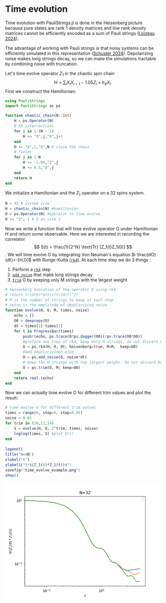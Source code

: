 # Time evolution



Time evolution with PauliStrings.jl is done in the Heisenberg picture because pure states are rank 1 density matrices and low rank density matrices cannot be efficiently encoded as a sum of Pauli strings ([Loizeau 2024](https://www.pnas.org/doi/abs/10.1073/pnas.2308006120)).


The advantage of working with Pauli strings is that noisy systems can be efficiently simulated in this representation ([Schuster 2024](https://arxiv.org/abs/2407.12768)). Depolarizing noise makes long strings decay, so we can make the simulations tractable by combining noise with truncation.


Let's time evolve operator $Z_1$ in the chaotic spin chain
$$H = \sum_i X_iX_{i+1}-1.05 Z_i +h_X X_i.$$
First we construct the Hamiltonian:

```julia
using PauliStrings
import PauliStrings as ps
```

```julia
function chaotic_chain(N::Int)
    H = ps.Operator(N)
    # XX interractions
    for j in 1:(N - 1)
        H += "X",j,"X",j+1
    end
    H += "X",1,"X",N # close the chain
    # fields
    for j in 1:N
        H += -1.05,"Z",j
        H += 0.5,"X",j
    end
    return H
end
```
We initialize a Hamiltonian and the $Z_1$ operator on a 32 spins system.

```julia
N = 32 # system size
H = chaotic_chain(N) #hamiltonian
O = ps.Operator(N) #operator to time evolve
O += "Z", 1 # Z on site 1
```

Now we write a function that will time evolve operator O under Hamiltonian H and return some observable. Here we are interested in recording the correlator
$$
S(t) = \frac{1}{2^N} \text{Tr} [Z_1(t)Z_1(0)]
$$.
We will time evolve O by integrating Von Neuman's equation $i \frac{dO}{dt}=-[H,O]$ with Runge-Kutta ([`rk4`](@ref)). At each time step we do 3 things :

1. Perform a [`rk4`](@ref) step
2. [`add_noise`](@ref) that make long strings decay
3. [`trim`](@ref) O by keeping only M strings with the largest weight

```julia
# heisenberg evolution of the operator O using rk4
# return tr(O(0)*O(t))/tr(O(t)^2)
# M is the number of strings to keep at each step
# noise is the amplitude of depolarizing noise
function evolve(H, O, M, times, noise)
    echo = []
    O0 = deepcopy(O)
    dt = times[2]-times[1]
    for t in ProgressBar(times)
        push!(echo, ps.trace(O*ps.dagger(O0))/ps.trace(O0*O0))
        #preform one step of rk4, keep only M strings, do not discard O0
        O = ps.rk4(H, O, dt; heisenberg=true, M=M,  keep=O0)
        #add depolarizingn oise
        O = ps.add_noise(O, noise*dt)
        # keep the M strings with the largest weight. Do not discard O0
        O = ps.trim(O, M; keep=O0)
    end
    return real.(echo)
end
```

Now we can actually time evolve O for different trim values and plot the result:

```julia
# time evolve O for different trim values
times = range(0, stop=5, step=0.05)
noise = 0.01
for trim in (10,12,14)
    S = evolve(H, O, 2^trim, times, noise)
    loglog(times, S) #plot S(t)
end

legend()
title("N=$N")
xlabel("t")
ylabel(L"tr$(Z_1(0)*Z_1(t))$")
savefig("time_evolve_example.png")
show()
```

![plot](./time_evolve_example.png)
